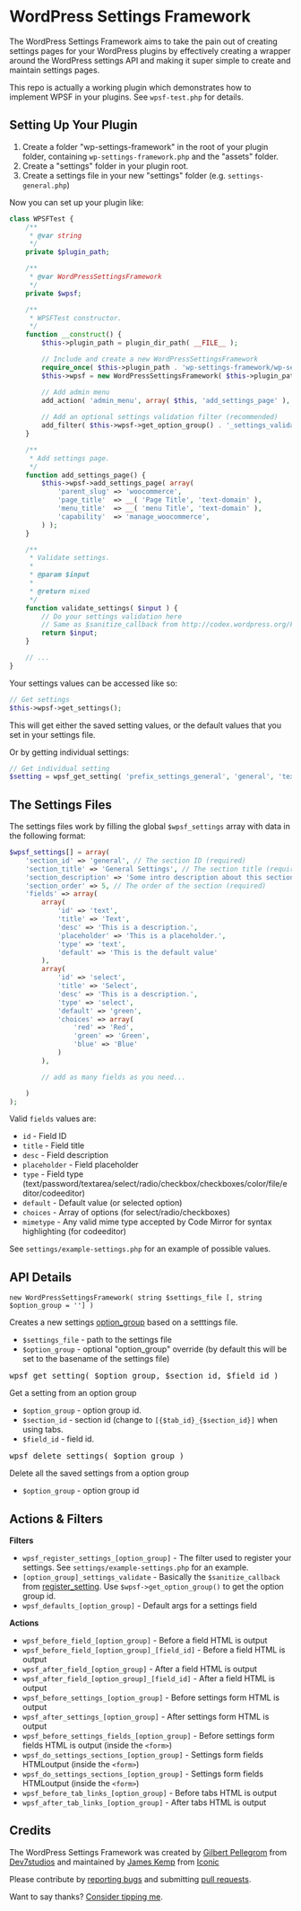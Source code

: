 WordPress Settings Framework
============================

The WordPress Settings Framework aims to take the pain out of creating settings pages for your WordPress plugins
by effectively creating a wrapper around the WordPress settings API and making it super simple to create and maintain
settings pages.

This repo is actually a working plugin which demonstrates how to implement WPSF in your plugins. See `wpsf-test.php`
for details.

Setting Up Your Plugin
----------------------

1. Create a folder "wp-settings-framework" in the root of your plugin folder, containing `wp-settings-framework.php` and the "assets" folder.
2. Create a "settings" folder in your plugin root.
3. Create a settings file in your new "settings" folder (e.g. `settings-general.php`)

Now you can set up your plugin like:

```php
class WPSFTest {
	/**
	 * @var string
	 */
	private $plugin_path;

	/**
	 * @var WordPressSettingsFramework
	 */
	private $wpsf;

	/**
	 * WPSFTest constructor.
	 */
	function __construct() {
		$this->plugin_path = plugin_dir_path( __FILE__ );

		// Include and create a new WordPressSettingsFramework
		require_once( $this->plugin_path . 'wp-settings-framework/wp-settings-framework.php' );
		$this->wpsf = new WordPressSettingsFramework( $this->plugin_path . 'settings/settings-general.php', 'prefix_settings_general' );

		// Add admin menu
		add_action( 'admin_menu', array( $this, 'add_settings_page' ), 20 );
		
		// Add an optional settings validation filter (recommended)
		add_filter( $this->wpsf->get_option_group() . '_settings_validate', array( &$this, 'validate_settings' ) );
	}

	/**
	 * Add settings page.
	 */
	function add_settings_page() {
		$this->wpsf->add_settings_page( array(
			'parent_slug' => 'woocommerce',
			'page_title'  => __( 'Page Title', 'text-domain' ),
			'menu_title'  => __( 'menu Title', 'text-domain' ),
			'capability'  => 'manage_woocommerce',
		) );
	}

	/**
	 * Validate settings.
	 * 
	 * @param $input
	 *
	 * @return mixed
	 */
	function validate_settings( $input ) {
		// Do your settings validation here
		// Same as $sanitize_callback from http://codex.wordpress.org/Function_Reference/register_setting
		return $input;
	}

	// ...
}
```

Your settings values can be accessed like so:

```php
// Get settings
$this->wpsf->get_settings();
```

This will get either the saved setting values, or the default values that you set in your settings file.

Or by getting individual settings:

```php
// Get individual setting
$setting = wpsf_get_setting( 'prefix_settings_general', 'general', 'text' );
```


The Settings Files
------------------

The settings files work by filling the global `$wpsf_settings` array with data in the following format:

```php
$wpsf_settings[] = array(
    'section_id' => 'general', // The section ID (required)
    'section_title' => 'General Settings', // The section title (required)
    'section_description' => 'Some intro description about this section.', // The section description (optional)
    'section_order' => 5, // The order of the section (required)
    'fields' => array(
        array(
            'id' => 'text',
            'title' => 'Text',
            'desc' => 'This is a description.',
            'placeholder' => 'This is a placeholder.',
            'type' => 'text',
            'default' => 'This is the default value'
        ),
        array(
            'id' => 'select',
            'title' => 'Select',
            'desc' => 'This is a description.',
            'type' => 'select',
            'default' => 'green',
            'choices' => array(
                'red' => 'Red',
                'green' => 'Green',
                'blue' => 'Blue'
            )
        ),

        // add as many fields as you need...

    )
);
```

Valid `fields` values are:

* `id` - Field ID
* `title` - Field title
* `desc` - Field description
* `placeholder` - Field placeholder
* `type` - Field type (text/password/textarea/select/radio/checkbox/checkboxes/color/file/editor/codeeditor)
* `default` - Default value (or selected option)
* `choices` - Array of options (for select/radio/checkboxes)
* `mimetype` - Any valid mime type accepted by Code Mirror for syntax highlighting (for codeeditor)

See `settings/example-settings.php` for an example of possible values.


API Details
-----------

    new WordPressSettingsFramework( string $settings_file [, string $option_group = ''] )

Creates a new settings [option_group](http://codex.wordpress.org/Function_Reference/register_setting) based on a setttings file.

* `$settings_file` - path to the settings file
* `$option_group` - optional "option_group" override (by default this will be set to the basename of the settings file)

<pre>wpsf_get_setting( $option_group, $section_id, $field_id )</pre>

Get a setting from an option group

* `$option_group` - option group id.
* `$section_id` - section id (change to `[{$tab_id}_{$section_id}]` when using tabs.
* `$field_id` - field id.

<pre>wpsf_delete_settings( $option_group )</pre>

Delete all the saved settings from a option group

* `$option_group` - option group id

Actions & Filters
---------------

**Filters**

* `wpsf_register_settings_[option_group]` - The filter used to register your settings. See `settings/example-settings.php` for an example.
* `[option_group]_settings_validate` - Basically the `$sanitize_callback` from [register_setting](http://codex.wordpress.org/Function_Reference/register_setting). Use `$wpsf->get_option_group()` to get the option group id.
* `wpsf_defaults_[option_group]` - Default args for a settings field

**Actions**

* `wpsf_before_field_[option_group]` - Before a field HTML is output
* `wpsf_before_field_[option_group]_[field_id]` - Before a field HTML is output
* `wpsf_after_field_[option_group]` - After a field HTML is output
* `wpsf_after_field_[option_group]_[field_id]` - After a field HTML is output
* `wpsf_before_settings_[option_group]` - Before settings form HTML is output
* `wpsf_after_settings_[option_group]` - After settings form HTML is output
* `wpsf_before_settings_fields_[option_group]` - Before settings form fields HTML is output (inside the `<form>`)
* `wpsf_do_settings_sections_[option_group]` - Settings form fields HTMLoutput (inside the `<form>`)
* `wpsf_do_settings_sections_[option_group]` - Settings form fields HTMLoutput (inside the `<form>`)
* `wpsf_before_tab_links_[option_group]` - Before tabs HTML is output
* `wpsf_after_tab_links_[option_group]` - After tabs HTML is output

Credits
-------

The WordPress Settings Framework was created by [Gilbert Pellegrom](http://gilbert.pellegrom.me) from [Dev7studios](http://dev7studios.com) and maintained by [James Kemp](https://jckemp.com) from [Iconic](https://iconicwp.com)

Please contribute by [reporting bugs](https://github.com/jamesckemp/WordPress-Settings-Framework/issues) and submitting [pull requests](https://github.com/jamesckemp/WordPress-Settings-Framework/pulls).

Want to say thanks? [Consider tipping me](https://www.paypal.me/jamesckemp).
